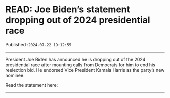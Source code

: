 # READ: Joe Biden’s statement dropping out of 2024 presidential race

Published :`2024-07-22 19:12:55`

---

President Joe Biden has announced he is dropping out of the 2024 presidential race after mounting calls from Democrats for him to end his reelection bid. He endorsed Vice President Kamala Harris as the party’s new nominee.

Read the statement here:

---


